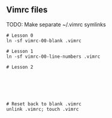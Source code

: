 ## Vimrc files
TODO: Make separate ~/.vimrc symlinks
```
# Lesson 0
ln -sf vimrc-00-blank .vimrc

# Lesson 1
ln -sf vimrc-00-line-numbers .vimrc

# Lesson 2






# Reset back to blank .vimrc
unlink .vimrc; touch .vimrc
```
